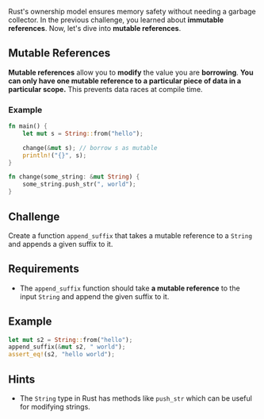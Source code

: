 Rust's ownership model ensures memory safety without needing a garbage collector. In the previous challenge, you learned about **immutable references**. Now, let's dive into **mutable references**.

## Mutable References

**Mutable references** allow you to **modify** the value you are **borrowing**. **You can only have one mutable reference to a particular piece of data in a particular scope.** This prevents data races at compile time.

### Example

```rust
fn main() {
    let mut s = String::from("hello");

    change(&mut s); // borrow s as mutable
    println!("{}", s);
}

fn change(some_string: &mut String) {
    some_string.push_str(", world");
}
```

## Challenge

Create a function `append_suffix` that takes a mutable reference to a `String` and appends a given suffix to it.

## Requirements

- The `append_suffix` function should take **a mutable reference** to the input `String` and append the given suffix to it.

## Example

```rust
let mut s2 = String::from("hello");
append_suffix(&mut s2, " world");
assert_eq!(s2, "hello world");
```

## Hints

- The `String` type in Rust has methods like `push_str` which can be useful for modifying strings.
